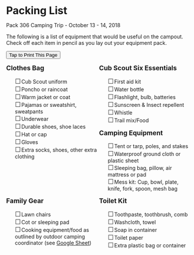 # Packing List #
Pack 306 Camping Trip - October 13 - 14, 2018

The following is a list of equipment that would be useful on the campout. Check off each item in pencil as you lay out your equipment pack.

<style>
ul{list-style: none;}
ul li:before
{
	font-size:1.25em;
	content: "\2610";
	margin-right:0.1em;
}
ul li {font-size:9%em;}
h2{margin-top:0;font-size:1.25em;}
#sub-head, h1, _main{margin:0;padding:0;}
div#sections div {width:50%;float:left;}
@media print
{
    main{margin:0;padding:0;}
	.header h1{display:none;}
	#foot_contact{display:none;}
}
</style>
<button onclick="window.print()">Tap to Print This Page</button>
<div id="sections"><div>

## Clothes Bag ##
* Cub Scout uniform
* Poncho or raincoat
* Warm jacket or coat
* Pajamas or sweatshirt, sweatpants
* Underwear
* Durable shoes, shoe laces
* Hat or cap
* Gloves
* Extra socks, shoes, other extra clothing
</div><div>

## Cub Scout Six Essentials ##
* First aid kit
* Water bottle
* Flashlight, bulb, batteries
* Sunscreen & Insect repellent
* Whistle
* Trail mix/Food
</div><div>

## Camping Equipment ##
* Tent or tarp, poles, and stakes
* Waterproof ground cloth or plastic sheet
* Sleeping bag, pillow, air mattress or pad
* Mess kit: Cup, bowl, plate, knife, fork, spoon, mesh bag

</div><div>

## Family Gear ##
* Lawn chairs
* Cot or sleeping pad
* Cooking equipment/food as outlined by outdoor camping coordinator (see [Google Sheet](https://docs.google.com/spreadsheets/d/1izvZjULJU3AtMdKsDQ7rGDGqJKODWIi6Z7PQCPW4LjA/edit?ts=5b9c7cb9))
</div><div>

## Toilet Kit ##
* Toothpaste, toothbrush, comb
* Washcloth, towel
* Soap in container
* Toilet paper
* Extra plastic bag or container
</div>
<br style="clear:both">